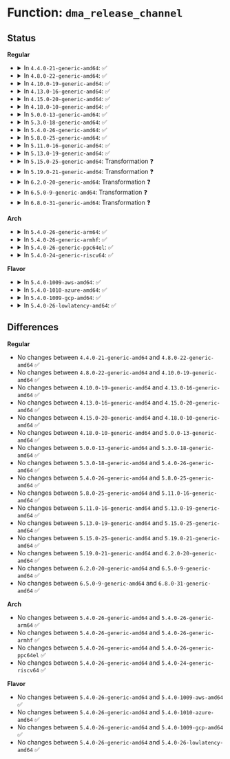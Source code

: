 # Function: <code>dma_release_channel</code>

## Status
<b>Regular</b>
<ul>
<li>
<details>
<summary>In <code>4.4.0-21-generic-amd64</code>: ✅</summary>

```c
void dma_release_channel(struct dma_chan * chan)
```

```json
{
  "name": "dma_release_channel",
  "collision_type": "Unique Global",
  "inline_type": "No",
  "funcs": [
    {
      "addr": 18446744071583814928,
      "name": "dma_release_channel",
      "external": true,
      "loc": "drivers/dma/dmaengine.c:708",
      "file": "drivers/dma/dmaengine.c",
      "inline": "seen, unknown",
      "caller_inline": [],
      "caller_func": [
        "drivers/rapidio/rio.c:rio_release_dma",
        "drivers/tty/serial/8250/8250_dma.c:serial8250_request_dma",
        "drivers/tty/serial/8250/8250_dma.c:serial8250_request_dma",
        "drivers/tty/serial/8250/8250_dma.c:serial8250_request_dma",
        "drivers/tty/serial/8250/8250_dma.c:serial8250_release_dma",
        "drivers/tty/serial/8250/8250_dma.c:serial8250_release_dma"
      ]
    }
  ],
  "symbols": [
    {
      "addr": 18446744071583814928,
      "name": "dma_release_channel",
      "section": ".text",
      "bind": "STB_GLOBAL",
      "size": 115
    }
  ]
}
```
</details>
</li>
<li>
<details>
<summary>In <code>4.8.0-22-generic-amd64</code>: ✅</summary>

```c
void dma_release_channel(struct dma_chan * chan)
```

```json
{
  "name": "dma_release_channel",
  "collision_type": "Unique Global",
  "inline_type": "No",
  "funcs": [
    {
      "addr": 18446744071584143024,
      "name": "dma_release_channel",
      "external": true,
      "loc": "drivers/dma/dmaengine.c:784",
      "file": "drivers/dma/dmaengine.c",
      "inline": "seen, unknown",
      "caller_inline": [],
      "caller_func": [
        "drivers/rapidio/rio.c:rio_release_dma",
        "drivers/tty/serial/8250/8250_dma.c:serial8250_release_dma",
        "drivers/tty/serial/8250/8250_dma.c:serial8250_release_dma",
        "drivers/tty/serial/8250/8250_dma.c:serial8250_request_dma",
        "drivers/tty/serial/8250/8250_dma.c:serial8250_request_dma"
      ]
    }
  ],
  "symbols": [
    {
      "addr": 18446744071584143024,
      "name": "dma_release_channel",
      "section": ".text",
      "bind": "STB_GLOBAL",
      "size": 115
    }
  ]
}
```
</details>
</li>
<li>
<details>
<summary>In <code>4.10.0-19-generic-amd64</code>: ✅</summary>

```c
void dma_release_channel(struct dma_chan * chan)
```

```json
{
  "name": "dma_release_channel",
  "collision_type": "Unique Global",
  "inline_type": "No",
  "funcs": [
    {
      "addr": 18446744071584323552,
      "name": "dma_release_channel",
      "external": true,
      "loc": "drivers/dma/dmaengine.c:784",
      "file": "drivers/dma/dmaengine.c",
      "inline": "seen, unknown",
      "caller_inline": [],
      "caller_func": [
        "drivers/rapidio/rio.c:rio_release_dma",
        "drivers/tty/serial/8250/8250_dma.c:serial8250_release_dma",
        "drivers/tty/serial/8250/8250_dma.c:serial8250_release_dma",
        "drivers/tty/serial/8250/8250_dma.c:serial8250_request_dma",
        "drivers/tty/serial/8250/8250_dma.c:serial8250_request_dma"
      ]
    }
  ],
  "symbols": [
    {
      "addr": 18446744071584323552,
      "name": "dma_release_channel",
      "section": ".text",
      "bind": "STB_GLOBAL",
      "size": 115
    }
  ]
}
```
</details>
</li>
<li>
<details>
<summary>In <code>4.13.0-16-generic-amd64</code>: ✅</summary>

```c
void dma_release_channel(struct dma_chan * chan)
```

```json
{
  "name": "dma_release_channel",
  "collision_type": "Unique Global",
  "inline_type": "No",
  "funcs": [
    {
      "addr": 18446744071584403520,
      "name": "dma_release_channel",
      "external": true,
      "loc": "drivers/dma/dmaengine.c:784",
      "file": "drivers/dma/dmaengine.c",
      "inline": "seen, unknown",
      "caller_inline": [],
      "caller_func": [
        "drivers/rapidio/rio.c:rio_release_dma",
        "drivers/tty/serial/8250/8250_dma.c:serial8250_release_dma",
        "drivers/tty/serial/8250/8250_dma.c:serial8250_release_dma",
        "drivers/tty/serial/8250/8250_dma.c:serial8250_request_dma",
        "drivers/tty/serial/8250/8250_dma.c:serial8250_request_dma"
      ]
    }
  ],
  "symbols": [
    {
      "addr": 18446744071584403520,
      "name": "dma_release_channel",
      "section": ".text",
      "bind": "STB_GLOBAL",
      "size": 105
    }
  ]
}
```
</details>
</li>
<li>
<details>
<summary>In <code>4.15.0-20-generic-amd64</code>: ✅</summary>

```c
void dma_release_channel(struct dma_chan * chan)
```

```json
{
  "name": "dma_release_channel",
  "collision_type": "Unique Global",
  "inline_type": "No",
  "funcs": [
    {
      "addr": 18446744071584810416,
      "name": "dma_release_channel",
      "external": true,
      "loc": "drivers/dma/dmaengine.c:784",
      "file": "drivers/dma/dmaengine.c",
      "inline": "seen, unknown",
      "caller_inline": [],
      "caller_func": [
        "drivers/rapidio/rio.c:rio_release_dma",
        "drivers/tty/serial/8250/8250_dma.c:serial8250_release_dma",
        "drivers/tty/serial/8250/8250_dma.c:serial8250_release_dma",
        "drivers/tty/serial/8250/8250_dma.c:serial8250_request_dma",
        "drivers/tty/serial/8250/8250_dma.c:serial8250_request_dma"
      ]
    }
  ],
  "symbols": [
    {
      "addr": 18446744071584810416,
      "name": "dma_release_channel",
      "section": ".text",
      "bind": "STB_GLOBAL",
      "size": 105
    }
  ]
}
```
</details>
</li>
<li>
<details>
<summary>In <code>4.18.0-10-generic-amd64</code>: ✅</summary>

```c
void dma_release_channel(struct dma_chan * chan)
```

```json
{
  "name": "dma_release_channel",
  "collision_type": "Unique Global",
  "inline_type": "No",
  "funcs": [
    {
      "addr": 18446744071585040896,
      "name": "dma_release_channel",
      "external": true,
      "loc": "drivers/dma/dmaengine.c:784",
      "file": "drivers/dma/dmaengine.c",
      "inline": "seen, unknown",
      "caller_inline": [],
      "caller_func": [
        "drivers/rapidio/rio.c:rio_release_dma",
        "drivers/tty/serial/8250/8250_dma.c:serial8250_release_dma",
        "drivers/tty/serial/8250/8250_dma.c:serial8250_release_dma",
        "drivers/tty/serial/8250/8250_dma.c:serial8250_request_dma",
        "drivers/tty/serial/8250/8250_dma.c:serial8250_request_dma"
      ]
    }
  ],
  "symbols": [
    {
      "addr": 18446744071585040896,
      "name": "dma_release_channel",
      "section": ".text",
      "bind": "STB_GLOBAL",
      "size": 105
    }
  ]
}
```
</details>
</li>
<li>
<details>
<summary>In <code>5.0.0-13-generic-amd64</code>: ✅</summary>

```c
void dma_release_channel(struct dma_chan * chan)
```

```json
{
  "name": "dma_release_channel",
  "collision_type": "Unique Global",
  "inline_type": "No",
  "funcs": [
    {
      "addr": 18446744071585146800,
      "name": "dma_release_channel",
      "external": true,
      "loc": "drivers/dma/dmaengine.c:784",
      "file": "drivers/dma/dmaengine.c",
      "inline": "seen, unknown",
      "caller_inline": [],
      "caller_func": [
        "drivers/rapidio/rio.c:rio_release_dma",
        "drivers/tty/serial/8250/8250_dma.c:serial8250_release_dma",
        "drivers/tty/serial/8250/8250_dma.c:serial8250_release_dma",
        "drivers/tty/serial/8250/8250_dma.c:serial8250_request_dma",
        "drivers/tty/serial/8250/8250_dma.c:serial8250_request_dma"
      ]
    }
  ],
  "symbols": [
    {
      "addr": 18446744071585146800,
      "name": "dma_release_channel",
      "section": ".text",
      "bind": "STB_GLOBAL",
      "size": 105
    }
  ]
}
```
</details>
</li>
<li>
<details>
<summary>In <code>5.3.0-18-generic-amd64</code>: ✅</summary>

```c
void dma_release_channel(struct dma_chan * chan)
```

```json
{
  "name": "dma_release_channel",
  "collision_type": "Unique Global",
  "inline_type": "No",
  "funcs": [
    {
      "addr": 18446744071585357184,
      "name": "dma_release_channel",
      "external": true,
      "loc": "drivers/dma/dmaengine.c:780",
      "file": "drivers/dma/dmaengine.c",
      "inline": "seen, unknown",
      "caller_inline": [],
      "caller_func": [
        "drivers/rapidio/rio.c:rio_release_dma",
        "drivers/tty/serial/8250/8250_dma.c:serial8250_release_dma",
        "drivers/tty/serial/8250/8250_dma.c:serial8250_release_dma",
        "drivers/tty/serial/8250/8250_dma.c:serial8250_request_dma",
        "drivers/tty/serial/8250/8250_dma.c:serial8250_request_dma"
      ]
    }
  ],
  "symbols": [
    {
      "addr": 18446744071585357184,
      "name": "dma_release_channel",
      "section": ".text",
      "bind": "STB_GLOBAL",
      "size": 120
    }
  ]
}
```
</details>
</li>
<li>
<details>
<summary>In <code>5.4.0-26-generic-amd64</code>: ✅</summary>

```c
void dma_release_channel(struct dma_chan * chan)
```

```json
{
  "name": "dma_release_channel",
  "collision_type": "Unique Global",
  "inline_type": "No",
  "funcs": [
    {
      "addr": 18446744071585495712,
      "name": "dma_release_channel",
      "external": true,
      "loc": "drivers/dma/dmaengine.c:780",
      "file": "drivers/dma/dmaengine.c",
      "inline": "seen, unknown",
      "caller_inline": [],
      "caller_func": [
        "drivers/rapidio/rio.c:rio_release_dma",
        "drivers/tty/serial/8250/8250_dma.c:serial8250_release_dma",
        "drivers/tty/serial/8250/8250_dma.c:serial8250_release_dma",
        "drivers/tty/serial/8250/8250_dma.c:serial8250_request_dma",
        "drivers/tty/serial/8250/8250_dma.c:serial8250_request_dma"
      ]
    }
  ],
  "symbols": [
    {
      "addr": 18446744071585495712,
      "name": "dma_release_channel",
      "section": ".text",
      "bind": "STB_GLOBAL",
      "size": 120
    }
  ]
}
```
</details>
</li>
<li>
<details>
<summary>In <code>5.8.0-25-generic-amd64</code>: ✅</summary>

```c
void dma_release_channel(struct dma_chan * chan)
```

```json
{
  "name": "dma_release_channel",
  "collision_type": "Unique Global",
  "inline_type": "No",
  "funcs": [
    {
      "addr": 18446744071586215504,
      "name": "dma_release_channel",
      "external": true,
      "loc": "drivers/dma/dmaengine.c:907",
      "file": "drivers/dma/dmaengine.c",
      "inline": "seen, unknown",
      "caller_inline": [],
      "caller_func": [
        "drivers/rapidio/rio.c:rio_release_dma",
        "drivers/tty/serial/8250/8250_dma.c:serial8250_release_dma",
        "drivers/tty/serial/8250/8250_dma.c:serial8250_release_dma",
        "drivers/tty/serial/8250/8250_dma.c:serial8250_request_dma",
        "drivers/tty/serial/8250/8250_dma.c:serial8250_request_dma"
      ]
    }
  ],
  "symbols": [
    {
      "addr": 18446744071586215504,
      "name": "dma_release_channel",
      "section": ".text",
      "bind": "STB_GLOBAL",
      "size": 199
    }
  ]
}
```
</details>
</li>
<li>
<details>
<summary>In <code>5.11.0-16-generic-amd64</code>: ✅</summary>

```c
void dma_release_channel(struct dma_chan * chan)
```

```json
{
  "name": "dma_release_channel",
  "collision_type": "Unique Global",
  "inline_type": "No",
  "funcs": [
    {
      "addr": 18446744071586334880,
      "name": "dma_release_channel",
      "external": true,
      "loc": "drivers/dma/dmaengine.c:903",
      "file": "drivers/dma/dmaengine.c",
      "inline": "seen, unknown",
      "caller_inline": [],
      "caller_func": [
        "drivers/rapidio/rio.c:rio_release_dma",
        "drivers/tty/serial/8250/8250_dma.c:serial8250_release_dma",
        "drivers/tty/serial/8250/8250_dma.c:serial8250_release_dma",
        "drivers/tty/serial/8250/8250_dma.c:serial8250_request_dma",
        "drivers/tty/serial/8250/8250_dma.c:serial8250_request_dma"
      ]
    }
  ],
  "symbols": [
    {
      "addr": 18446744071586334880,
      "name": "dma_release_channel",
      "section": ".text",
      "bind": "STB_GLOBAL",
      "size": 199
    }
  ]
}
```
</details>
</li>
<li>
<details>
<summary>In <code>5.13.0-19-generic-amd64</code>: ✅</summary>

```c
void dma_release_channel(struct dma_chan * chan)
```

```json
{
  "name": "dma_release_channel",
  "collision_type": "Unique Global",
  "inline_type": "No",
  "funcs": [
    {
      "addr": 18446744071586208608,
      "name": "dma_release_channel",
      "external": true,
      "loc": "drivers/dma/dmaengine.c:903",
      "file": "drivers/dma/dmaengine.c",
      "inline": "seen, unknown",
      "caller_inline": [],
      "caller_func": [
        "drivers/rapidio/rio.c:rio_release_dma",
        "drivers/tty/serial/8250/8250_dma.c:serial8250_release_dma",
        "drivers/tty/serial/8250/8250_dma.c:serial8250_release_dma",
        "drivers/tty/serial/8250/8250_dma.c:serial8250_request_dma",
        "drivers/tty/serial/8250/8250_dma.c:serial8250_request_dma"
      ]
    }
  ],
  "symbols": [
    {
      "addr": 18446744071586208608,
      "name": "dma_release_channel",
      "section": ".text",
      "bind": "STB_GLOBAL",
      "size": 206
    }
  ]
}
```
</details>
</li>
<li>
<details>
<summary>In <code>5.15.0-25-generic-amd64</code>: Transformation ❓</summary>

```c
void dma_release_channel(struct dma_chan * chan)
```

```json
{
  "name": "dma_release_channel",
  "collision_type": "Unique Global",
  "inline_type": "No",
  "funcs": [
    {
      "addr": 0,
      "name": "dma_release_channel",
      "external": true,
      "loc": "drivers/dma/dmaengine.c:903",
      "file": "drivers/dma/dmaengine.c",
      "inline": "seen, unknown",
      "caller_inline": [],
      "caller_func": [
        "drivers/rapidio/rio.c:rio_release_dma",
        "drivers/tty/serial/8250/8250_dma.c:serial8250_release_dma",
        "drivers/tty/serial/8250/8250_dma.c:serial8250_release_dma",
        "drivers/tty/serial/8250/8250_dma.c:serial8250_request_dma",
        "drivers/tty/serial/8250/8250_dma.c:serial8250_request_dma"
      ]
    }
  ],
  "symbols": [
    {
      "addr": 18446744071592427046,
      "name": "dma_release_channel.cold",
      "section": ".text",
      "bind": "STB_LOCAL",
      "size": 21
    },
    {
      "addr": 18446744071586714848,
      "name": "dma_release_channel",
      "section": ".text",
      "bind": "STB_GLOBAL",
      "size": 223
    }
  ]
}
```
</details>
</li>
<li>
<details>
<summary>In <code>5.19.0-21-generic-amd64</code>: Transformation ❓</summary>

```c
void dma_release_channel(struct dma_chan * chan)
```

```json
{
  "name": "dma_release_channel",
  "collision_type": "Unique Global",
  "inline_type": "No",
  "funcs": [
    {
      "addr": 0,
      "name": "dma_release_channel",
      "external": true,
      "loc": "drivers/dma/dmaengine.c:902",
      "file": "drivers/dma/dmaengine.c",
      "inline": "seen, unknown",
      "caller_inline": [],
      "caller_func": [
        "drivers/rapidio/rio.c:rio_release_dma",
        "drivers/tty/serial/8250/8250_dma.c:serial8250_release_dma",
        "drivers/tty/serial/8250/8250_dma.c:serial8250_release_dma",
        "drivers/tty/serial/8250/8250_dma.c:serial8250_request_dma",
        "drivers/tty/serial/8250/8250_dma.c:serial8250_request_dma"
      ]
    }
  ],
  "symbols": [
    {
      "addr": 18446744071594295269,
      "name": "dma_release_channel.cold",
      "section": ".text",
      "bind": "STB_LOCAL",
      "size": 21
    },
    {
      "addr": 18446744071587987072,
      "name": "dma_release_channel",
      "section": ".text",
      "bind": "STB_GLOBAL",
      "size": 233
    }
  ]
}
```
</details>
</li>
<li>
<details>
<summary>In <code>6.2.0-20-generic-amd64</code>: Transformation ❓</summary>

```c
void dma_release_channel(struct dma_chan * chan)
```

```json
{
  "name": "dma_release_channel",
  "collision_type": "Unique Global",
  "inline_type": "No",
  "funcs": [
    {
      "addr": 0,
      "name": "dma_release_channel",
      "external": true,
      "loc": "drivers/dma/dmaengine.c:903",
      "file": "drivers/dma/dmaengine.c",
      "inline": "seen, unknown",
      "caller_inline": [],
      "caller_func": [
        "drivers/rapidio/rio.c:rio_release_dma",
        "drivers/tty/serial/8250/8250_dma.c:serial8250_release_dma",
        "drivers/tty/serial/8250/8250_dma.c:serial8250_release_dma",
        "drivers/tty/serial/8250/8250_dma.c:serial8250_request_dma",
        "drivers/tty/serial/8250/8250_dma.c:serial8250_request_dma"
      ]
    }
  ],
  "symbols": [
    {
      "addr": 18446744071596226488,
      "name": "dma_release_channel.cold",
      "section": ".text",
      "bind": "STB_LOCAL",
      "size": 21
    },
    {
      "addr": 18446744071589351744,
      "name": "dma_release_channel",
      "section": ".text",
      "bind": "STB_GLOBAL",
      "size": 233
    }
  ]
}
```
</details>
</li>
<li>
<details>
<summary>In <code>6.5.0-9-generic-amd64</code>: Transformation ❓</summary>

```c
void dma_release_channel(struct dma_chan * chan)
```

```json
{
  "name": "dma_release_channel",
  "collision_type": "Unique Global",
  "inline_type": "No",
  "funcs": [
    {
      "addr": 0,
      "name": "dma_release_channel",
      "external": true,
      "loc": "drivers/dma/dmaengine.c:903",
      "file": "drivers/dma/dmaengine.c",
      "inline": "seen, unknown",
      "caller_inline": [],
      "caller_func": [
        "drivers/rapidio/rio.c:rio_release_dma",
        "drivers/tty/serial/8250/8250_dma.c:serial8250_release_dma",
        "drivers/tty/serial/8250/8250_dma.c:serial8250_release_dma",
        "drivers/tty/serial/8250/8250_dma.c:serial8250_request_dma",
        "drivers/tty/serial/8250/8250_dma.c:serial8250_request_dma"
      ]
    }
  ],
  "symbols": [
    {
      "addr": 18446744071596754116,
      "name": "dma_release_channel.cold",
      "section": ".text",
      "bind": "STB_LOCAL",
      "size": 21
    },
    {
      "addr": 18446744071589650336,
      "name": "dma_release_channel",
      "section": ".text",
      "bind": "STB_GLOBAL",
      "size": 233
    }
  ]
}
```
</details>
</li>
<li>
<details>
<summary>In <code>6.8.0-31-generic-amd64</code>: Transformation ❓</summary>

```c
void dma_release_channel(struct dma_chan * chan)
```

```json
{
  "name": "dma_release_channel",
  "collision_type": "Unique Global",
  "inline_type": "No",
  "funcs": [
    {
      "addr": 0,
      "name": "dma_release_channel",
      "external": true,
      "loc": "drivers/dma/dmaengine.c:903",
      "file": "drivers/dma/dmaengine.c",
      "inline": "seen, unknown",
      "caller_inline": [],
      "caller_func": [
        "drivers/rapidio/rio.c:rio_release_dma",
        "drivers/tty/serial/8250/8250_dma.c:serial8250_release_dma",
        "drivers/tty/serial/8250/8250_dma.c:serial8250_release_dma",
        "drivers/tty/serial/8250/8250_dma.c:serial8250_request_dma",
        "drivers/tty/serial/8250/8250_dma.c:serial8250_request_dma"
      ]
    }
  ],
  "symbols": [
    {
      "addr": 18446744071597661870,
      "name": "dma_release_channel.cold",
      "section": ".text",
      "bind": "STB_LOCAL",
      "size": 21
    },
    {
      "addr": 18446744071589960768,
      "name": "dma_release_channel",
      "section": ".text",
      "bind": "STB_GLOBAL",
      "size": 233
    }
  ]
}
```
</details>
</li>
</ul>
<b>Arch</b>
<ul>
<li>
<details>
<summary>In <code>5.4.0-26-generic-arm64</code>: ✅</summary>

```c
void dma_release_channel(struct dma_chan * chan)
```

```json
{
  "name": "dma_release_channel",
  "collision_type": "Unique Global",
  "inline_type": "No",
  "funcs": [
    {
      "addr": 18446603336498010000,
      "name": "dma_release_channel",
      "external": true,
      "loc": "drivers/dma/dmaengine.c:780",
      "file": "drivers/dma/dmaengine.c",
      "inline": "seen, unknown",
      "caller_inline": [],
      "caller_func": [
        "drivers/rapidio/rio.c:rio_release_dma",
        "drivers/video/fbdev/mx3fb.c:mx3fb_remove",
        "drivers/video/fbdev/mx3fb.c:mx3fb_probe",
        "drivers/tty/serial/8250/8250_dma.c:serial8250_release_dma",
        "drivers/tty/serial/8250/8250_dma.c:serial8250_release_dma",
        "drivers/tty/serial/8250/8250_dma.c:serial8250_release_dma",
        "drivers/tty/serial/8250/8250_dma.c:serial8250_request_dma",
        "drivers/tty/serial/8250/8250_dma.c:serial8250_request_dma",
        "drivers/tty/serial/amba-pl011.c:pl011_unregister_port",
        "drivers/tty/serial/amba-pl011.c:pl011_unregister_port",
        "drivers/tty/serial/amba-pl011.c:pl011_dma_probe",
        "drivers/tty/serial/imx.c:imx_uart_dma_exit",
        "drivers/tty/serial/imx.c:imx_uart_dma_exit",
        "drivers/tty/serial/msm_serial.c:msm_startup",
        "drivers/tty/serial/msm_serial.c:msm_startup",
        "drivers/tty/serial/msm_serial.c:msm_release_dma",
        "drivers/tty/serial/msm_serial.c:msm_release_dma",
        "drivers/spi/spi-omap2-mcspi.c:omap2_mcspi_probe",
        "drivers/spi/spi-omap2-mcspi.c:omap2_mcspi_release_dma",
        "drivers/spi/spi-omap2-mcspi.c:omap2_mcspi_release_dma",
        "drivers/mmc/host/mmci.c:mmci_dmae_release",
        "drivers/mmc/host/mmci.c:mmci_dmae_release"
      ]
    }
  ],
  "symbols": [
    {
      "addr": 18446603336498010000,
      "name": "dma_release_channel",
      "section": ".text",
      "bind": "STB_GLOBAL",
      "size": 220
    }
  ]
}
```
</details>
</li>
<li>
<details>
<summary>In <code>5.4.0-26-generic-armhf</code>: ✅</summary>

```c
void dma_release_channel(struct dma_chan * chan)
```

```json
{
  "name": "dma_release_channel",
  "collision_type": "Unique Global",
  "inline_type": "No",
  "funcs": [
    {
      "addr": 3230785416,
      "name": "dma_release_channel",
      "external": true,
      "loc": "drivers/dma/dmaengine.c:780",
      "file": "drivers/dma/dmaengine.c",
      "inline": "seen, unknown",
      "caller_inline": [],
      "caller_func": [
        "drivers/rapidio/rio.c:rio_release_dma",
        "drivers/video/fbdev/mx3fb.c:mx3fb_remove",
        "drivers/video/fbdev/mx3fb.c:mx3fb_probe",
        "drivers/soc/tegra/fuse/fuse-tegra20.c:tegra20_fuse_probe",
        "drivers/tty/serial/8250/8250_dma.c:serial8250_release_dma",
        "drivers/tty/serial/8250/8250_dma.c:serial8250_release_dma",
        "drivers/tty/serial/8250/8250_dma.c:serial8250_request_dma",
        "drivers/tty/serial/8250/8250_dma.c:serial8250_request_dma",
        "drivers/tty/serial/amba-pl011.c:pl011_unregister_port",
        "drivers/tty/serial/amba-pl011.c:pl011_unregister_port",
        "drivers/tty/serial/amba-pl011.c:pl011_dma_probe",
        "drivers/tty/serial/imx.c:imx_uart_dma_exit",
        "drivers/tty/serial/imx.c:imx_uart_dma_exit",
        "drivers/tty/serial/msm_serial.c:msm_startup",
        "drivers/tty/serial/msm_serial.c:msm_startup",
        "drivers/tty/serial/msm_serial.c:msm_release_dma",
        "drivers/tty/serial/msm_serial.c:msm_release_dma",
        "drivers/mtd/nand/raw/omap2.c:omap_nand_remove",
        "drivers/mtd/nand/raw/omap2.c:omap_nand_probe",
        "drivers/spi/spi-omap2-mcspi.c:omap2_mcspi_probe",
        "drivers/spi/spi-omap2-mcspi.c:omap2_mcspi_release_dma",
        "drivers/spi/spi-omap2-mcspi.c:omap2_mcspi_release_dma",
        "drivers/i2c/busses/i2c-imx.c:i2c_imx_remove",
        "drivers/i2c/busses/i2c-imx.c:i2c_imx_remove",
        "drivers/i2c/busses/i2c-imx.c:i2c_imx_probe",
        "drivers/i2c/busses/i2c-imx.c:i2c_imx_probe",
        "drivers/mmc/host/mmci.c:mmci_dmae_release",
        "drivers/mmc/host/mmci.c:mmci_dmae_release",
        "drivers/mmc/host/omap_hsmmc.c:omap_hsmmc_remove",
        "drivers/mmc/host/omap_hsmmc.c:omap_hsmmc_remove",
        "drivers/mmc/host/omap_hsmmc.c:omap_hsmmc_probe",
        "drivers/mmc/host/omap_hsmmc.c:omap_hsmmc_probe",
        "sound/core/pcm_dmaengine.c:snd_dmaengine_pcm_close_release_chan",
        "sound/soc/soc-generic-dmaengine-pcm.c:dmaengine_pcm_release_chan",
        "sound/soc/soc-generic-dmaengine-pcm.c:dmaengine_pcm_release_chan"
      ]
    }
  ],
  "symbols": [
    {
      "addr": 3230785416,
      "name": "dma_release_channel",
      "section": ".text",
      "bind": "STB_GLOBAL",
      "size": 196
    }
  ]
}
```
</details>
</li>
<li>
<details>
<summary>In <code>5.4.0-26-generic-ppc64el</code>: ✅</summary>

```c
void dma_release_channel(struct dma_chan * chan)
```

```json
{
  "name": "dma_release_channel",
  "collision_type": "Unique Global",
  "inline_type": "No",
  "funcs": [
    {
      "addr": 13835058055291371504,
      "name": "dma_release_channel",
      "external": true,
      "loc": "drivers/dma/dmaengine.c:780",
      "file": "drivers/dma/dmaengine.c",
      "inline": "seen, unknown",
      "caller_inline": [],
      "caller_func": [
        "drivers/rapidio/rio.c:rio_release_dma",
        "drivers/tty/serial/8250/8250_dma.c:serial8250_release_dma",
        "drivers/tty/serial/8250/8250_dma.c:serial8250_release_dma",
        "drivers/tty/serial/8250/8250_dma.c:serial8250_request_dma",
        "drivers/tty/serial/8250/8250_dma.c:serial8250_request_dma"
      ]
    }
  ],
  "symbols": [
    {
      "addr": 13835058055291371504,
      "name": "dma_release_channel",
      "section": ".text",
      "bind": "STB_GLOBAL",
      "size": 228
    }
  ]
}
```
</details>
</li>
<li>
<details>
<summary>In <code>5.4.0-24-generic-riscv64</code>: ✅</summary>

```c
void dma_release_channel(struct dma_chan * chan)
```

```json
{
  "name": "dma_release_channel",
  "collision_type": "Unique Global",
  "inline_type": "No",
  "funcs": [
    {
      "addr": 18446743936275934330,
      "name": "dma_release_channel",
      "external": true,
      "loc": "drivers/dma/dmaengine.c:780",
      "file": "drivers/dma/dmaengine.c",
      "inline": "seen, unknown",
      "caller_inline": [],
      "caller_func": [
        "drivers/rapidio/rio.c:rio_release_dma",
        "drivers/tty/serial/8250/8250_dma.c:serial8250_release_dma",
        "drivers/tty/serial/8250/8250_dma.c:serial8250_release_dma",
        "drivers/tty/serial/8250/8250_dma.c:serial8250_request_dma",
        "drivers/tty/serial/8250/8250_dma.c:serial8250_request_dma"
      ]
    }
  ],
  "symbols": [
    {
      "addr": 18446743936275934330,
      "name": "dma_release_channel",
      "section": ".text",
      "bind": "STB_GLOBAL",
      "size": 146
    }
  ]
}
```
</details>
</li>
</ul>
<b>Flavor</b>
<ul>
<li>
<details>
<summary>In <code>5.4.0-1009-aws-amd64</code>: ✅</summary>

```c
void dma_release_channel(struct dma_chan * chan)
```

```json
{
  "name": "dma_release_channel",
  "collision_type": "Unique Global",
  "inline_type": "No",
  "funcs": [
    {
      "addr": 18446744071585257792,
      "name": "dma_release_channel",
      "external": true,
      "loc": "drivers/dma/dmaengine.c:780",
      "file": "drivers/dma/dmaengine.c",
      "inline": "seen, unknown",
      "caller_inline": [],
      "caller_func": [
        "drivers/rapidio/rio.c:rio_release_dma",
        "drivers/tty/serial/8250/8250_dma.c:serial8250_release_dma",
        "drivers/tty/serial/8250/8250_dma.c:serial8250_release_dma",
        "drivers/tty/serial/8250/8250_dma.c:serial8250_request_dma",
        "drivers/tty/serial/8250/8250_dma.c:serial8250_request_dma"
      ]
    }
  ],
  "symbols": [
    {
      "addr": 18446744071585257792,
      "name": "dma_release_channel",
      "section": ".text",
      "bind": "STB_GLOBAL",
      "size": 120
    }
  ]
}
```
</details>
</li>
<li>
<details>
<summary>In <code>5.4.0-1010-azure-amd64</code>: ✅</summary>

```c
void dma_release_channel(struct dma_chan * chan)
```

```json
{
  "name": "dma_release_channel",
  "collision_type": "Unique Global",
  "inline_type": "No",
  "funcs": [
    {
      "addr": 18446744071585210416,
      "name": "dma_release_channel",
      "external": true,
      "loc": "drivers/dma/dmaengine.c:780",
      "file": "drivers/dma/dmaengine.c",
      "inline": "seen, unknown",
      "caller_inline": [],
      "caller_func": [
        "drivers/rapidio/rio.c:rio_release_dma",
        "drivers/tty/serial/8250/8250_dma.c:serial8250_release_dma",
        "drivers/tty/serial/8250/8250_dma.c:serial8250_release_dma",
        "drivers/tty/serial/8250/8250_dma.c:serial8250_request_dma",
        "drivers/tty/serial/8250/8250_dma.c:serial8250_request_dma"
      ]
    }
  ],
  "symbols": [
    {
      "addr": 18446744071585210416,
      "name": "dma_release_channel",
      "section": ".text",
      "bind": "STB_GLOBAL",
      "size": 120
    }
  ]
}
```
</details>
</li>
<li>
<details>
<summary>In <code>5.4.0-1009-gcp-amd64</code>: ✅</summary>

```c
void dma_release_channel(struct dma_chan * chan)
```

```json
{
  "name": "dma_release_channel",
  "collision_type": "Unique Global",
  "inline_type": "No",
  "funcs": [
    {
      "addr": 18446744071585446112,
      "name": "dma_release_channel",
      "external": true,
      "loc": "drivers/dma/dmaengine.c:780",
      "file": "drivers/dma/dmaengine.c",
      "inline": "seen, unknown",
      "caller_inline": [],
      "caller_func": [
        "drivers/rapidio/rio.c:rio_release_dma",
        "drivers/tty/serial/8250/8250_dma.c:serial8250_release_dma",
        "drivers/tty/serial/8250/8250_dma.c:serial8250_release_dma",
        "drivers/tty/serial/8250/8250_dma.c:serial8250_request_dma",
        "drivers/tty/serial/8250/8250_dma.c:serial8250_request_dma"
      ]
    }
  ],
  "symbols": [
    {
      "addr": 18446744071585446112,
      "name": "dma_release_channel",
      "section": ".text",
      "bind": "STB_GLOBAL",
      "size": 120
    }
  ]
}
```
</details>
</li>
<li>
<details>
<summary>In <code>5.4.0-26-lowlatency-amd64</code>: ✅</summary>

```c
void dma_release_channel(struct dma_chan * chan)
```

```json
{
  "name": "dma_release_channel",
  "collision_type": "Unique Global",
  "inline_type": "No",
  "funcs": [
    {
      "addr": 18446744071585554048,
      "name": "dma_release_channel",
      "external": true,
      "loc": "drivers/dma/dmaengine.c:780",
      "file": "drivers/dma/dmaengine.c",
      "inline": "seen, unknown",
      "caller_inline": [],
      "caller_func": [
        "drivers/rapidio/rio.c:rio_release_dma",
        "drivers/tty/serial/8250/8250_dma.c:serial8250_release_dma",
        "drivers/tty/serial/8250/8250_dma.c:serial8250_release_dma",
        "drivers/tty/serial/8250/8250_dma.c:serial8250_request_dma",
        "drivers/tty/serial/8250/8250_dma.c:serial8250_request_dma"
      ]
    }
  ],
  "symbols": [
    {
      "addr": 18446744071585554048,
      "name": "dma_release_channel",
      "section": ".text",
      "bind": "STB_GLOBAL",
      "size": 120
    }
  ]
}
```
</details>
</li>
</ul>

## Differences
<b>Regular</b>
<ul>
<li>
No changes between <code>4.4.0-21-generic-amd64</code> and <code>4.8.0-22-generic-amd64</code> ✅
</li>
<li>
No changes between <code>4.8.0-22-generic-amd64</code> and <code>4.10.0-19-generic-amd64</code> ✅
</li>
<li>
No changes between <code>4.10.0-19-generic-amd64</code> and <code>4.13.0-16-generic-amd64</code> ✅
</li>
<li>
No changes between <code>4.13.0-16-generic-amd64</code> and <code>4.15.0-20-generic-amd64</code> ✅
</li>
<li>
No changes between <code>4.15.0-20-generic-amd64</code> and <code>4.18.0-10-generic-amd64</code> ✅
</li>
<li>
No changes between <code>4.18.0-10-generic-amd64</code> and <code>5.0.0-13-generic-amd64</code> ✅
</li>
<li>
No changes between <code>5.0.0-13-generic-amd64</code> and <code>5.3.0-18-generic-amd64</code> ✅
</li>
<li>
No changes between <code>5.3.0-18-generic-amd64</code> and <code>5.4.0-26-generic-amd64</code> ✅
</li>
<li>
No changes between <code>5.4.0-26-generic-amd64</code> and <code>5.8.0-25-generic-amd64</code> ✅
</li>
<li>
No changes between <code>5.8.0-25-generic-amd64</code> and <code>5.11.0-16-generic-amd64</code> ✅
</li>
<li>
No changes between <code>5.11.0-16-generic-amd64</code> and <code>5.13.0-19-generic-amd64</code> ✅
</li>
<li>
No changes between <code>5.13.0-19-generic-amd64</code> and <code>5.15.0-25-generic-amd64</code> ✅
</li>
<li>
No changes between <code>5.15.0-25-generic-amd64</code> and <code>5.19.0-21-generic-amd64</code> ✅
</li>
<li>
No changes between <code>5.19.0-21-generic-amd64</code> and <code>6.2.0-20-generic-amd64</code> ✅
</li>
<li>
No changes between <code>6.2.0-20-generic-amd64</code> and <code>6.5.0-9-generic-amd64</code> ✅
</li>
<li>
No changes between <code>6.5.0-9-generic-amd64</code> and <code>6.8.0-31-generic-amd64</code> ✅
</li>
</ul>
<b>Arch</b>
<ul>
<li>
No changes between <code>5.4.0-26-generic-amd64</code> and <code>5.4.0-26-generic-arm64</code> ✅
</li>
<li>
No changes between <code>5.4.0-26-generic-amd64</code> and <code>5.4.0-26-generic-armhf</code> ✅
</li>
<li>
No changes between <code>5.4.0-26-generic-amd64</code> and <code>5.4.0-26-generic-ppc64el</code> ✅
</li>
<li>
No changes between <code>5.4.0-26-generic-amd64</code> and <code>5.4.0-24-generic-riscv64</code> ✅
</li>
</ul>
<b>Flavor</b>
<ul>
<li>
No changes between <code>5.4.0-26-generic-amd64</code> and <code>5.4.0-1009-aws-amd64</code> ✅
</li>
<li>
No changes between <code>5.4.0-26-generic-amd64</code> and <code>5.4.0-1010-azure-amd64</code> ✅
</li>
<li>
No changes between <code>5.4.0-26-generic-amd64</code> and <code>5.4.0-1009-gcp-amd64</code> ✅
</li>
<li>
No changes between <code>5.4.0-26-generic-amd64</code> and <code>5.4.0-26-lowlatency-amd64</code> ✅
</li>
</ul>
